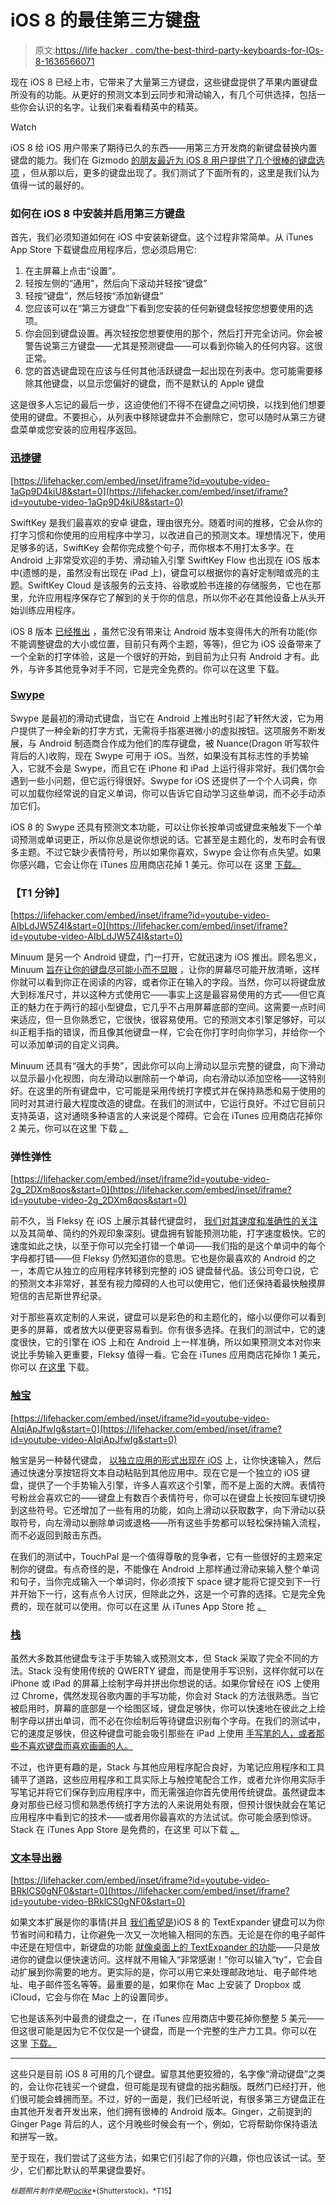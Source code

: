 # iOS 8 的最佳第三方键盘

> 原文:[https://life hacker . com/the-best-third-party-keyboards-for-IOs-8-1636566071](https://lifehacker.com/the-best-third-party-keyboards-for-ios-8-1636566071)

现在 iOS 8 已经上市，它带来了大量第三方键盘，这些键盘提供了苹果内置键盘所没有的功能。从更好的预测文本到云同步和滑动输入，有几个可供选择，包括一些你会认识的名字。让我们来看看精英中的精英。

Watch

iOS 8 给 iOS 用户带来了期待已久的东西——用第三方开发商的新键盘替换内置键盘的能力。我们在 Gizmodo [的朋友最近为 iOS 8 用户提供了几个很棒的键盘选项](https://gizmodo.com/6-ios-8-keyboards-that-are-better-than-what-apple-gives-1635859663) ，但从那以后，更多的键盘出现了。我们测试了下面所有的，这里是我们认为值得一试的最好的。

### 如何在 iOS 8 中安装并启用第三方键盘

首先，我们必须知道如何在 iOS 中安装新键盘。这个过程非常简单。从 iTunes App Store 下载键盘应用程序后，您必须启用它:

1.  在主屏幕上点击“设置”。
2.  轻按左侧的“通用”，然后向下滚动并轻按“键盘”
3.  轻按“键盘”，然后轻按“添加新键盘”
4.  您应该可以在“第三方键盘”下看到您安装的任何新键盘轻按您想要使用的选项。
5.  你会回到键盘设置。再次轻按您想要使用的那个，然后打开完全访问。你会被警告说第三方键盘——尤其是预测键盘——可以看到你输入的任何内容。这很正常。
6.  您的首选键盘现在应该与任何其他活跃键盘一起出现在列表中。您可能需要移除其他键盘，以显示您偏好的键盘，而不是默认的 Apple 键盘

这是很多人忘记的最后一步，这迫使他们不得不在键盘之间切换，以找到他们想要使用的键盘。不要担心，从列表中移除键盘并不会删除它，您可以随时从第三方键盘菜单或您安装的应用程序返回。

### [迅捷键](http://swiftkey.com/en/)

 [https://lifehacker.com/embed/inset/iframe?id=youtube-video-1aGp9D4kiU8&start=0](https://lifehacker.com/embed/inset/iframe?id=youtube-video-1aGp9D4kiU8&start=0) 

SwiftKey 是我们最喜欢的安卓 键盘，理由很充分。随着时间的推移，它会从你的打字习惯和你使用的应用程序中学习，以改进自己的预测文本。理想情况下，使用足够多的话，SwiftKey 会帮你完成整个句子，而你根本不用打太多字。在 Android 上非常受欢迎的手势、滑动输入引擎 SwiftKey Flow 也出现在 iOS 版本中(遗憾的是，虽然没有出现在 iPad 上)，键盘可以根据你的喜好定制暗或亮的主题。SwiftKey Cloud 是该服务的云支持、谷歌或脸书连接的存储服务，它也在那里，允许应用程序保存它了解到的关于你的信息，所以你不必在其他设备上从头开始训练应用程序。

iOS 8 版本 [已经推出](https://lifehacker.com/swiftkey-brings-swipe-to-type-and-predictive-text-to-io-1636039700) ，虽然它没有带来让 Android 版本变得伟大的所有功能(你不能调整键盘的大小或位置，目前只有两个主题，等等)，但它为 iOS 设备带来了一个全新的打字体验，这是一个很好的开始，到目前为止只有 Android 才有。此外，与许多其他竞争对手不同，它是完全免费的。你可以在这里 下载。

### [Swype](http://www.swype.com/)

Swype 是最初的滑动式键盘，当它在 Android 上推出时引起了轩然大波，它为用户提供了一种全新的打字方式，无需将手指塞进微小的虚拟按钮。这项服务不断发展，与 Android 制造商合作成为他们的库存键盘，被 Nuance(Dragon 听写软件背后的人)收购，现在 Swype 可用于 iOS。当然，如果没有其标志性的手势输入，它就不会是 Swype，而且它在 iPhone 和 iPad 上运行得非常好。我们偶尔会遇到一些小问题，但它运行得很好。Swype for iOS 还提供了一个个人词典，你可以加载你经常说的自定义单词，你可以告诉它自动学习这些单词，而不必手动添加它们。

iOS 8 的 Swype 还具有预测文本功能，可以让你长按单词或键盘来触发下一个单词预测或单词更正，所以你总是说你想说的话。它甚至是主题化的，发布时会有很多主题。不过它缺少表情符号，所以如果你喜欢，Swype 会让你有点失望。如果你感兴趣，它会让你在 iTunes 应用商店花掉 1 美元。你可以在 这里 [下载。](https://itunes.apple.com/us/app/swype-keyboard/id916365675)

### 【T1 分钟】

 [https://lifehacker.com/embed/inset/iframe?id=youtube-video-AIbLdJW5Z4I&start=0](https://lifehacker.com/embed/inset/iframe?id=youtube-video-AIbLdJW5Z4I&start=0) 

Minuum 是另一个 Android 键盘，门一打开，它就迅速为 iOS 推出。顾名思义，Minuum [旨在让你的键盘尽可能小而不显眼](https://lifehacker.com/minuum-saves-space-on-your-phone-with-a-tiny-predictiv-1173500317) ，让你的屏幕尽可能开放清晰，这样你就可以看到你正在阅读的内容，或者你正在输入的字段。当然，你可以将键盘放大到标准尺寸，并以这种方式使用它——事实上这是最容易使用的方式——但它真正的魅力在于两行的超小型键盘，它几乎不占用屏幕底部的空间。这需要一点时间来适应，但一旦你熟悉它，它很快，很容易使用。它的预测文本引擎足够好，可以纠正粗手指的错误，而且像其他键盘一样，它会在你打字时向你学习，并给你一个可以添加单词的自定义词典。

Minuum 还具有“强大的手势”，因此你可以向上滑动以显示完整的键盘，向下滑动以显示最小化视图，向左滑动以删除前一个单词，向右滑动以添加空格——这特别好。在这里的所有键盘中，它可能是采用传统打字模式并在保持熟悉和易于使用的同时对其进行最大程度改造的键盘。在我们的测试中，它运行良好。不过它目前只支持英语，这对通晓多种语言的人来说是个障碍。它会在 iTunes 应用商店花掉你 2 美元，你可以在这里 下载 [。](https://itunes.apple.com/app/minuum-little-keyboard-for/id914968934)

### 弹性弹性

 [https://lifehacker.com/embed/inset/iframe?id=youtube-video-2g_2DXm8qos&start=0](https://lifehacker.com/embed/inset/iframe?id=youtube-video-2g_2DXm8qos&start=0) 

前不久，当 Fleksy 在 iOS 上展示其替代键盘时， [我们对其速度和准确性的关注](https://lifehacker.com/fleksy-is-an-alternative-keyboard-even-the-blind-can-us-5980217) 以及其简单、简约的外观印象深刻。键盘拥有智能预测功能，打字速度极快。它的速度如此之快，以至于你可以完全打错一个单词——我们指的是这个单词中的每个字母都打错——但 Fleksy 仍然知道你的意思。它也是你最喜欢的 Android 的之一，本周它从独立的应用程序转移到完整的 iOS 键盘替代品。该公司夸口说，它的预测文本非常好，甚至有视力障碍的人也可以使用它，他们还保持着最快触摸屏短信的吉尼斯世界纪录。

对于那些喜欢定制的人来说，键盘可以是彩色的和主题化的，缩小以便你可以看到更多的屏幕，或者放大以便更容易看到。你有很多选择。在我们的测试中，它的速度很快，它的引擎在 iOS 上和在 Android 上一样准确，所以如果预测文本对你来说比手势输入更重要，Fleksy 值得一看。它会在 iTunes 应用商店花掉你 1 美元，你可以 [在这里](https://itunes.apple.com/us/app/fleksy-keyboard-happy-typing/id520337246?mt=8) 下载。

### [触宝](http://www.touchpal.com/)

 [https://lifehacker.com/embed/inset/iframe?id=youtube-video-AIqiApJfwIg&start=0](https://lifehacker.com/embed/inset/iframe?id=youtube-video-AIqiApJfwIg&start=0) 

触宝是另一种替代键盘， [以独立应用的形式出现在 iOS](https://lifehacker.com/touchpal-keyboard-offers-predictive-swipe-typing-on-and-5969337) 上，让你快速输入，然后通过快速分享按钮将文本自动粘贴到其他应用中。现在它是一个独立的 iOS 键盘，提供了一个手势输入引擎，许多人喜欢这个引擎，而不是上面的大牌。表情符号粉丝会喜欢它的——键盘上有数百个表情符号，你可以在键盘上长按回车键切换到这些符号。它还增加了一些有用的功能，如向上滑动以获取数字，向下滑动以获取符号，向左滑动以删除单词或退格——所有这些手势都可以轻松保持输入流程，而不必返回到敲击东西。

在我们的测试中，TouchPal 是一个值得尊敬的竞争者，它有一些很好的主题来定制你的键盘。有点奇怪的是，不能像在 Android 上那样通过滑动来输入整个单词和句子，当你完成输入一个单词时，你必须按下 space 键才能将它提交到下一行并开始下一行，这有点令人讨厌，但除此之外，这是一个可靠的选择。它是完全免费的，现在就可以使用。你可以在这里 从 iTunes App Store 抢 [。](https://itunes.apple.com/app/id909654683?mt=8)

### [栈](https://itunes.apple.com/in/app/id914007100?mt=8)

虽然大多数其他键盘专注于手势输入或预测文本，但 Stack 采取了完全不同的方法。Stack 没有使用传统的 QWERTY 键盘，而是使用手写识别，这样你就可以在 iPhone 或 iPad 的屏幕上绘制字母并拼出你想说的话。如果你曾经在 iOS 上使用过 Chrome，偶然发现谷歌内置的手写功能，你会对 Stack 的方法很熟悉。当它被启用时，屏幕的底部是一个绘图区域，键盘足够快，你可以快速地在彼此之上绘制字母以拼出单词，而不必在你绘制后等待键盘识别每个字母。在我们的测试中，它的速度足够快，但这种键盘可能会吸引那些在 iPad 上使用 [手写笔的人，或者那些不喜欢键盘而喜欢画画的人。](https://lifehacker.com/five-best-tablet-styli-1625795090)

不过，也许更有趣的是，Stack 与其他应用程序配合良好，为笔记应用程序和工具铺平了道路，这些应用程序和工具实际上与触控笔配合工作，或者允许你用实际手写笔记并将它们保存到应用程序中，而无需强迫你首先使用传统键盘。虽然键盘本身对那些已经习惯和熟悉传统打字方法的人来说用处有限，但预计很快就会在笔记应用程序中看到它的技术——或者用你最喜欢的方法试试。你可能会感到惊讶。Stack 在 iTunes App Store 是免费的，在这里 可以下载 [。](https://itunes.apple.com/in/app/id914007100?mt=8)

### [文本导出器](http://smilesoftware.com/TextExpander/touch/screencast/index.html)

 [https://lifehacker.com/embed/inset/iframe?id=youtube-video-BRklCS0gNF0&start=0](https://lifehacker.com/embed/inset/iframe?id=youtube-video-BRklCS0gNF0&start=0) 

如果文本扩展是你的事情(并且 [我们希望是](https://lifehacker.com/how-to-use-text-expansion-to-save-yourself-hours-of-typ-5611210))iOS 8 的 TextExpander 键盘可以为你节省时间和精力，让你避免一次又一次地输入相同的东西。无论是在你的电子邮件中还是在短信中，新键盘的功能 [就像桌面上的 TextExpander 的功能](http://lifehacker.com/a-comprehensive-guide-to-textexpander-1616374942)——只是放进你的键盘以便快速访问。这样就不用输入“非常感谢！”你可以输入“ty”，它会自动扩展到你需要的地方。更实际的是，你可以用它来处理邮政地址、电子邮件地址、电子邮件签名等等。最重要的是，如果你在 Mac 上安装了 Dropbox 或 iCloud，它会与你在 Mac 上的设置同步。

它也是该系列中最贵的键盘之一，在 iTunes 应用商店中要花掉你整整 5 美元——但这很可能是因为它不仅仅是一个键盘，而是一个完整的生产力工具。你可以在 这里 [下载。](https://itunes.apple.com/us/app/textexpander-3-+-custom-keyboard/id917416298)

* * *

这些只是目前 iOS 8 可用的几个键盘。留意其他更狡猾的，名字像“滑动键盘”之类的，会让你花钱买一个键盘，但可能是现有键盘的拙劣翻版。既然门已经打开，他们很可能会蜂拥而至。不过，好的一面是，我们已经听说，有很多第三方键盘正在由其他开发者开发出来，他们拥有很棒的 Android 版本。Ginger，之前提到的 Ginger Page 背后的人，这个月晚些时候会有一个，例如，它将帮助你保持语法和拼写一致。

至于现在，我们尝试了这些方法，如果它们引起了你的兴趣，你也应该试一试。至少，它们都比默认的苹果键盘要好。

<small>*标题照片制作使用*</small>[<small>*Pocike*</small>](http://www.shutterstock.com/pic.mhtml?id=113770948&src=id)<small>*(Shutterstock)。*T15】</small>